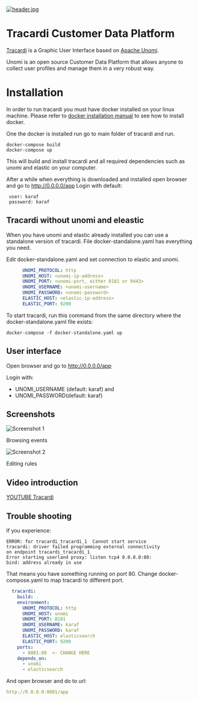 [![header.jpg](https://i.postimg.cc/9XRJYRqY/header.jpg)](https://postimg.cc/23YQz5G1)

# Tracardi Customer Data Platform

[Tracardi](http://www.tracardi.com) is a Graphic User Interface based on [Apache Unomi](https://unomi.apache.org).

Unomi is an open source Customer Data Platform that allows anyone to collect user profiles and manage them in a very robust way.

# Installation

In order to run tracardi you must have docker installed on your linux machine. Please refer to [docker installation manual](https://docs.docker.com/engine/install/) 
to see how to install docker. 

One the docker is installed run go to main folder of tracardi and run.

```
docker-compose build
docker-compose up
```

This will build and install tracardi and all required dependencies such as unomi and elastic on your computer.

After a while when everything is downloaded and installed open browser and go to http://0.0.0.0/app
Login with default:

```
 user: karaf
 password: karaf
```

## Tracardi without unomi and eleastic

When you have unomi and elastic already installed you can use a standalone version of tracardi.
File docker-standalone.yaml has everything you need. 

Edit docker-standalone.yaml and set connection to elastic and unomi.


```yaml
      UNOMI_PROTOCOL: http
      UNOMI_HOST: <unomi-ip-address>
      UNOMI_PORT: <unomi-port, either 8181 or 9443>
      UNOMI_USERNAME: <unomi-username>
      UNOMI_PASSWORD: <unomi-password>
      ELASTIC_HOST: <elastic-ip-address>
      ELASTIC_PORT: 9200
```

To start tracardi, run this command from the same directory where the docker-standalone.yaml file exists:

```
docker-compose -f docker-standalone.yaml up
```

## User interface
Open browser and go to http://0.0.0.0/app

Login with:

* UNOMI_USERNAME (default: karaf) and 
* UNOMI_PASSWORD(default: karaf)

## Screenshots

![Screenshot 1](https://scontent.fpoz4-1.fna.fbcdn.net/v/t1.6435-9/176281298_116889430506445_8902050899484618905_n.png?_nc_cat=103&ccb=1-3&_nc_sid=730e14&_nc_ohc=qehNGVOamjoAX8JKEXJ&_nc_ht=scontent.fpoz4-1.fna&oh=9419256671a7058fac91911c447e73a5&oe=60ADAEC3)

Browsing events

![Screenshot 2](https://scontent.fpoz4-1.fna.fbcdn.net/v/t1.6435-9/175559890_116889497173105_1808472980796796178_n.png?_nc_cat=111&ccb=1-3&_nc_sid=730e14&_nc_ohc=oJ3KuoD5VRUAX8DfexE&_nc_oc=AQmE0kCdaLRYwJYtc9HQRLJlPNSl-zBxxi7tG4hv7sZTuInCc0rBZtleTf3sTh_EmoY&_nc_ht=scontent.fpoz4-1.fna&oh=39a60c561d5f27c4e7f04863650ae2d3&oe=60AE3690)

Editing rules

## Video introduction

[YOUTUBE Tracardi](https://www.youtube.com/channel/UC0atjYqW43MdqNiSJBvN__Q)

## Trouble shooting

If you experience:

```
ERROR: for tracardi_tracardi_1  Cannot start service 
tracardi: driver failed programming external connectivity 
on endpoint tracardi_tracardi_1 
Error starting userland proxy: listen tcp4 0.0.0.0:80: 
bind: address already in use
``` 

That means you have something running on port 80. Change docker-compose.yaml to map tracardi to different port.

```yaml
  tracardi:
    build: .
    environment:
      UNOMI_PROTOCOL: http
      UNOMI_HOST: unomi
      UNOMI_PORT: 8181
      UNOMI_USERNAME: karaf
      UNOMI_PASSWORD: karaf
      ELASTIC_HOST: elasticsearch
      ELASTIC_PORT: 9200
    ports:
      - 8081:80  <- CHANGE HERE
    depends_on:
      - unomi
      - elasticsearch
```

And open browser and do to url:

```yaml
http://0.0.0.0:8081/app
```
